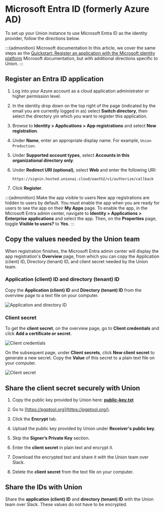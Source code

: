 # Microsoft Entra ID (formerly Azure AD)

To set up your Union instance to use Microsoft Entra ID as the identity provider, follow the directions below.

:::{admonition} Microsoft documentation
In this article, we cover the same steps as the [Quickstart: Register an application with the Microsoft identity platform](https://learn.microsoft.com/en-us/entra/identity-platform/quickstart-register-app) Microsoft documentation, but with additional directions specific to Union.
:::

## Register an Entra ID application

1. Log into your Azure account as a cloud application administrator or higher permission level.

1. In the identity drop down on the top right of the page (indicated by the email you are currently logged in as) select **Switch directory**, then select the directory yin which you want to register this application.

1. Browse to **Identity > Applications > App registrations** and select **New registration**.

1. Under **Name**, enter an appropriate display name. For example, `Union Production`.

1. Under **Supported account types**, select **Accounts in this organizational directory only**.

1. Under **Redirect URI (optional)**, select **Web** and enter the following URI:

    `https://signin.hosted.unionai.cloud/oauth2/v1/authorize/callback`

1. Click **Register**.

:::{admonition} Make the app visible to users
New app registrations are hidden to users by default. You must enable the app when you are ready for users to see the app on their **My Apps** page.
To enable the app, in the Microsoft Entra admin center, navigate to **Identity > Applications > Enterprise applications** and select the app.
Then, on the **Properties** page, toggle **Visible to users?** to **Yes**.
:::

## Copy the values needed by the Union team

When registration finishes, the Microsoft Entra admin center will display the app registration's **Overview** page, from which you can copy the Application (client) ID, Directory (tenant) ID, and client secret needed by the Union team.

### Application (client) ID and directory (tenant) ID

Copy the **Application (client) ID** and **Directory (tenant) ID** from the overview page to a text file on your computer.

![Application and directory ID](/_static/images/user-guide/data-plane-setup/single-sign-on-setup/microsoft-entra-id/entra-id-application-and-directory-id.png)

### Client secret

To get the **client secret**, on the overview page, go to **Client credentials** and click **Add a certificate or secret**.

![Client credentials](/_static/images/user-guide/data-plane-setup/single-sign-on-setup/microsoft-entra-id/entra-id-client-credentials.png)

On the subsequent page, under **Client secrets**, click **New client secret** to generate a new secret.
Copy the **Value** of this secret to a plain text file on your computer.

![Client secret](/_static/images/user-guide/data-plane-setup/single-sign-on-setup/microsoft-entra-id/entra-id-client-secret.png)

## Share the client secret securely with Union

1. Copy the public key provided by Union here: [**public-key.txt**](/_static/public/public-key.txt)

1. Go to [https://pgptool.org](https://pgptool.org/).

1. Click the **Encrypt** tab.

1. Upload the public key provided by Union under **Receiver's public key**.

1. Skip the **Signer’s Private Key** section.

1. Enter the **client secret** in plain text and encrypt it.

1. Download the encrypted text and share it with the Union team over Slack.

1. Delete the **client secret** from the text file on your computer.

## Share the IDs with Union

Share the **application (client) ID** and **directory (tenant) ID** with the Union team over Slack.
These values do not have to be encrypted.
